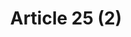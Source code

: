 ---
title: "Article 25 (2)"
draft: false
exceptions:
- info53i
memberstates:
- FI
score: 3
compensation:
- 
remarks: |
 


link: ""
---